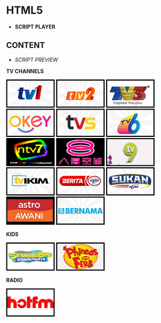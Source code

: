 # HTML5
*  **SCRIPT PLAYER**

## CONTENT
  * *SCRIPT PREVIEW*

 **TV CHANNELS**

[<img src="https://github.com/MIFNtechnology/siaranMy/raw/main/logo/Tv1.png" alt="Tv1" align="centre" style="border:3px solid black" width="125" height="70" />](https://mifntechnology.github.io/HTML5/content/Tv1_live_stream/script.html) 
[<img src="https://github.com/MIFNtechnology/siaranMy/raw/main/logo/Tv2.png" alt="Tv2" align="centre" style="border:3px solid black" width="125" height="70" />](https://mifntechnology.github.io/HTML5/content/Tv2_live_stream/script.html)
[<img src="https://github.com/MIFNtechnology/siaranMy/raw/main/logo/Tv3.png" alt="Tv3" align="centre" style="border:3px solid black" width="125" height="70" />](https://mifntechnology.github.io/HTML5/content/Tv3_live_stream/script.html) 
[<img src="https://github.com/MIFNtechnology/siaranMy/raw/main/logo/OkeyTv.png " alt="OkeyTv" align="centre" style="border:3px solid black" width="125" height="70" />](https://mifntechnology.github.io/HTML5/content/OkeyTv_live_stream/script.html)
[<img src="https://github.com/MIFNtechnology/siaranMy/raw/main/logo/Tvs.png" alt="Tvs" align="centre"  style="border:3px solid black" width="125" height="70" />](https://mifntechnology.github.io/HTML5/content/Tvs_live_stream/script.html)
[<img src="https://github.com/MIFNtechnology/siaranMy/raw/main/logo/Tv6.png" alt="Tv6" align="centre" style="border:3px solid black" width="125" height="70" />](https://mifntechnology.github.io/HTML5/content/Tv6_live_stream/script.html)
[<img src="https://github.com/MIFNtechnology/siaranMy/raw/main/logo/DidikTv.png" alt="DidikTv" align="centre" style="border:3px solid black" width="125" height="70" />](https://mifntechnology.github.io/HTML5/content/Ntv7_live_stream/script.html)
[<img src="https://github.com/MIFNtechnology/siaranMy/raw/main/logo/8tv.png" alt="8tv" align="centre" style="border:3px solid black" width="125" height="70" />](https://mifntechnology.github.io/HTML5/content/8tv_live_stream/script.html)
[<img src="https://github.com/MIFNtechnology/siaranMy/raw/main/logo/Tv9.png" alt="Tv9" align="centre" style="border:3px solid black" width="125" height="70" />](https://mifntechnology.github.io/HTML5/content/Tv9_live_stream/script.html)
[<img src="https://github.com/MIFNtechnology/siaranMy/raw/main/logo/TvIkim.png" alt="TvIkim" align="centre" style="border:3px solid black" width="125" height="70" />](https://mifntechnology.github.io/HTML5/content/TvIkim_live_stream/script.html)
[<img src="https://github.com/MIFNtechnology/siaranMy/raw/main/logo/BeritaRtm.png " alt="BeritaRtm" align="centre" style="border:3px solid black" width="125" height="70" />](https://mifntechnology.github.io/HTML5/content/BeritaRtm_live_stream/script.html)
[<img src="https://github.com/MIFNtechnology/siaranMy/raw/main/logo/SukanRtm.png" alt="SukanRtm" align="centre" style="border:3px solid black" width="125" height="70" />](https://mifntechnology.github.io/HTML5/content/SukanRm_live_stream/script.html)
[<img src="https://github.com/MIFNtechnology/siaranMy/raw/main/logo/AstroAwani.png" alt="AstroAwani" align="centre" style="border:3px solid black" width="125" height="70" />](https://mifntechnology.github.io/HTML5/content/Awani_live_stream/script.html)
[<img src="https://github.com/MIFNtechnology/siaranMy/raw/main/logo/Bernama.png" alt="Bernama" align="centre" style="border:3px solid black" width="125" height="70" />](https://mifntechnology.github.io/HTML5/content/Bernama_live_stream/script.html)

**KIDS**

[<img src="https://github.com/MIFNtechnology/siaranMy/raw/main/logo/sponge.png" alt="SpongeBob" align="centre" style="border:3px solid black" width="125" height="70" />](https://mifntechnology.github.io/HTML5/content/spongebob_live_stream/script.html)
[<img src="https://github.com/MIFNtechnology/siaranMy/raw/main/logo/PandS.png" alt="SpongeBob" align="centre" style="border:3px solid black" width="125" height="70" />](https://mifntechnology.github.io/HTML5/content/Phineas&ferb/script.html)

**RADIO**

[<img src="https://github.com/MIFNtechnology/siaranMy/raw/main/logo/HotFm.png" alt="SpongeBob" align="centre" style="border:3px solid black" width="125" height="70" />](https://mifntechnology.github.io/HTML5/content/HotFm/script.html)



